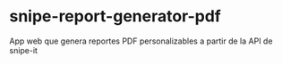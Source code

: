 # snipe-report-generator-pdf
App web que genera reportes PDF personalizables a partir de la API de snipe-it
